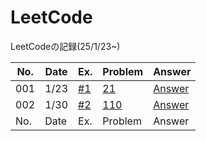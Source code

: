 # LeetCode
LeetCodeの記録(25/1/23~)


| No. | Date | Ex. | Problem | Answer |
| --- | ---- | --- | ------- | ------ |
| 001 | 1/23 | [#1](https://github.com/Riochin/LeetCode/issues/1) | [21](https://leetcode.com/problems/merge-two-sorted-lists/description/) | [Answer](https://github.com/Riochin/LeetCode/blob/main/ListNode.java) |
| 002 | 1/30 | [#2](https://github.com/Riochin/LeetCode/issues/2) | [110](https://leetcode.com/problems/balanced-binary-tree/) | [Answer](https://github.com/Riochin/LeetCode/blob/main/TreeNode.java) |
| No. | Date | Ex. | Problem | Answer |
